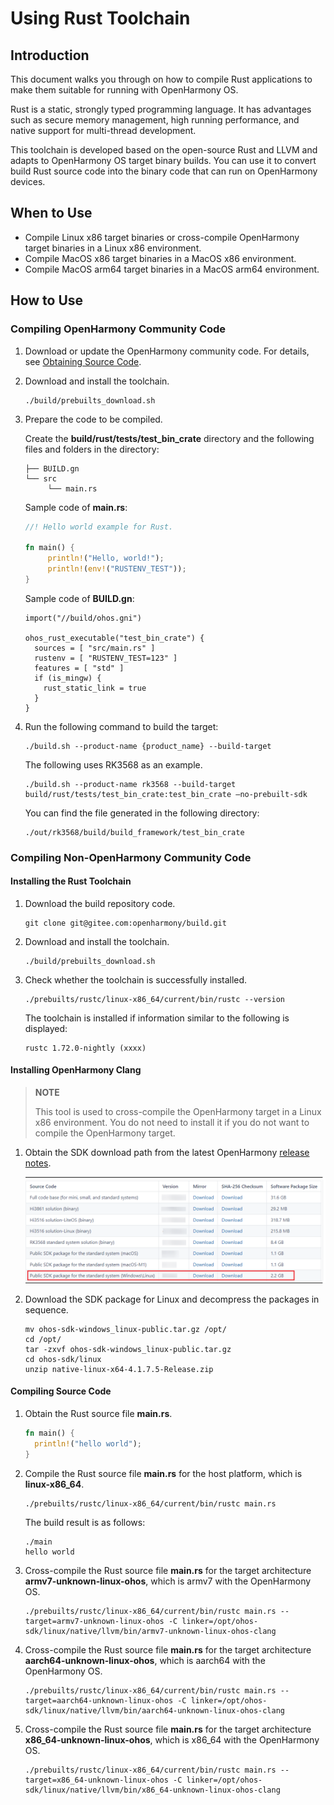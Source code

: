 # Using Rust Toolchain

## Introduction

This document walks you through on how to compile Rust applications to make them suitable for running with OpenHarmony OS.

Rust is a static, strongly typed programming language. It has advantages such as secure memory management, high running performance, and native support for multi-thread development.

This toolchain is developed based on the open-source Rust and LLVM and adapts to OpenHarmony OS target binary builds. You can use it to convert build Rust source code into the binary code that can run on OpenHarmony devices.


## When to Use

- Compile Linux x86 target binaries or cross-compile OpenHarmony target binaries in a Linux x86 environment.
- Compile MacOS x86 target binaries in a MacOS x86 environment.
- Compile MacOS arm64 target binaries in a MacOS arm64 environment.

## How to Use

### Compiling OpenHarmony Community Code

1. Download or update the OpenHarmony community code. For details, see [Obtaining Source Code](../get-code/sourcecode-acquire.md).

2. Download and install the toolchain.

   ```shell
   ./build/prebuilts_download.sh
   ```

3. Prepare the code to be compiled.

   Create the **build/rust/tests/test_bin_crate** directory and the following files and folders in the directory:

   ```shell
   ├── BUILD.gn
   └── src
        └── main.rs
   ```

   Sample code of **main.rs**:

   ```rust
   //! Hello world example for Rust.
   
   fn main() {
        println!("Hello, world!");
        println!(env!("RUSTENV_TEST"));
   }
   ```

   Sample code of **BUILD.gn**:

   ```shell
   import("//build/ohos.gni")
   
   ohos_rust_executable("test_bin_crate") {
     sources = [ "src/main.rs" ]
     rustenv = [ "RUSTENV_TEST=123" ]
     features = [ "std" ]
     if (is_mingw) {
       rust_static_link = true
     }
   }
   ```

4. Run the following command to build the target:

   ```shell
   ./build.sh --product-name {product_name} --build-target
   ```

   The following uses RK3568 as an example.

   ```shell
   ./build.sh --product-name rk3568 --build-target build/rust/tests/test_bin_crate:test_bin_crate –no-prebuilt-sdk
   ```

   You can find the file generated in the following directory:

   ```shell
   ./out/rk3568/build/build_framework/test_bin_crate
   ```

###  Compiling Non-OpenHarmony Community Code

#### Installing the Rust Toolchain

1. Download the build repository code.

   ```shell
   git clone git@gitee.com:openharmony/build.git
   ```

2. Download and install the toolchain.

   ```shell
   ./build/prebuilts_download.sh
   ```

3. Check whether the toolchain is successfully installed.

   ```shell
   ./prebuilts/rustc/linux-x86_64/current/bin/rustc --version
   ```

   The toolchain is installed if information similar to the following is displayed:

   ```shell
   rustc 1.72.0-nightly (xxxx)
   ```

#### Installing OpenHarmony Clang

>**NOTE**
>
>This tool is used to cross-compile the OpenHarmony target in a Linux x86 environment. You do not need to install it if you do not want to compile the OpenHarmony target.

1. Obtain the SDK download path from the latest OpenHarmony [release notes](../../release-notes/Readme.md).

   ![ohos_sdk_download](./figures/ohos_sdk_download.png)

2. Download the SDK package for Linux and decompress the packages in sequence.

   ```shell
   mv ohos-sdk-windows_linux-public.tar.gz /opt/
   cd /opt/
   tar -zxvf ohos-sdk-windows_linux-public.tar.gz
   cd ohos-sdk/linux
   unzip native-linux-x64-4.1.7.5-Release.zip
   ```

#### Compiling Source Code

1. Obtain the Rust source file **main.rs**.

   ```rust
   fn main() {
     println!("hello world");
   }
   ```

2. Compile the Rust source file **main.rs** for the host platform, which is **linux-x86_64**.

   ```shell
   ./prebuilts/rustc/linux-x86_64/current/bin/rustc main.rs
   ```

   The build result is as follows:

   ```shell
   ./main
   hello world
   ```

3. Cross-compile the Rust source file **main.rs** for the target architecture **armv7-unknown-linux-ohos**, which is armv7 with the OpenHarmony OS.

   ```shell
   ./prebuilts/rustc/linux-x86_64/current/bin/rustc main.rs --target=armv7-unknown-linux-ohos -C linker=/opt/ohos-sdk/linux/native/llvm/bin/armv7-unknown-linux-ohos-clang
   ```

4. Cross-compile the Rust source file **main.rs** for the target architecture **aarch64-unknown-linux-ohos**, which is aarch64 with the OpenHarmony OS.

   ```shell
   ./prebuilts/rustc/linux-x86_64/current/bin/rustc main.rs --target=aarch64-unknown-linux-ohos -C linker=/opt/ohos-sdk/linux/native/llvm/bin/aarch64-unknown-linux-ohos-clang
   ```

5. Cross-compile the Rust source file **main.rs** for the target architecture **x86_64-unknown-linux-ohos**, which is x86_64 with the OpenHarmony OS.

   ```shell
   ./prebuilts/rustc/linux-x86_64/current/bin/rustc main.rs --target=x86_64-unknown-linux-ohos -C linker=/opt/ohos-sdk/linux/native/llvm/bin/x86_64-unknown-linux-ohos-clang
   ```
